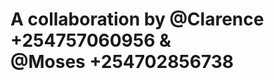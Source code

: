  
<html><body>
<h1><bg color="blue">A collaboration by @Clarence +254757060956 &<br> @Moses +254702856738<h1>

</body>
</html>
